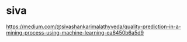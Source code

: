 # siva
https://medium.com/@sivashankarimalathyveda/quality-prediction-in-a-mining-process-using-machine-learning-ea6450b6a5d9
